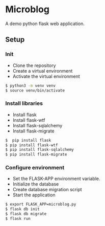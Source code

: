 # Microblog
A demo python flask web application.
## Setup
### Init
- Clone the repository
- Create a virtual environment
- Activate the virtual environment
```bash
$ python3 -m venv venv
$ source venv/bin/activate 
```
### Install libraries
- Install flask
- Install flask-wtf
- Install flask-sqlalchemy
- Install flask-migrate
```bash
$  pip install flask
$ pip install flask-wtf
$ pip install flask-sqlalchemy
$ pip install flask-migrate
```
### Configure environment
- Set the FLASK-APP environment variable.
- Initialize the database
- Create database migration script
- Start the application
```bash
$ export FLASK_APP=microblog.py
$ flask db init
$ flask db migrate
$ flask run
```
